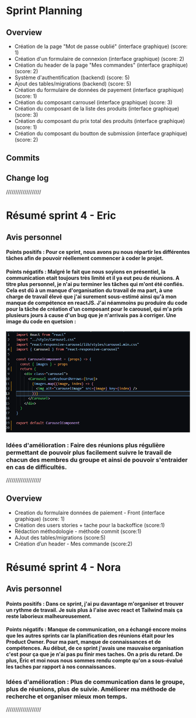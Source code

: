 # Sprint Planning

## Overview

- Création de la page "Mot de passe oublié" (interface graphique) (score: 1)
- Création d'un formulaire de connexion (interface graphique) (score: 2)
- Création du header de la page "Mes commandes" (interface graphique) (score: 2)
- Système d'authentification (backend) (score: 5)
- Ajout des tables/migrations (backend) (score: 5)
- Création du formulaire de données de payement (interface graphique) (score: 1)
- Création du composant carrousel (interface graphique) (score: 3)
- Création du composant de la liste des produits (interface graphique) (score: 3)
- Création du composant du prix total des produits (interface graphique) (score: 1)
- Création du composant du boutton de submission (interface graphique) (score: 2)

## Commits

## Change log

///////////////////

# Résumé sprint 4 - Eric

## Avis personnel

#### Points positifs : Pour ce sprint, nous avons pu nous répartir les différentes tâches afin de pouvoir réellement commencer à coder le projet.

#### Points négatifs : Malgré le fait que nous soyions en présentiel, la communication etait toujours très limité et il ya eut peu de réunions. A titre plus personnel, je n'ai pu terminer les tâches qui m'ont été confiés. Cela est dû à un manque d'organisation du travail de ma part, à une charge de travail élevé que j'ai surement sous-estimé ainsi qu'à mon manque de compétence en reactJS. J'ai néammoins pu produire du code pour la tâche de création d'un composant pour le carousel, qui m'a pris plusieurs jours à cause d'un bug que je n'arrivais pas à corriger. Une image du code en quetsion :

![carousel component .](./Images/carousel_component.png "carousel component image")

### Idées d'amélioration : Faire des réunions plus régulière permettant de pouvoir plus facilement suivre le travail de chacun des membres du groupe et ainsi de pouvoir s'entraider en cas de difficultés.

///////////////////

## Overview

- Creation du formulaire données de paiement - Front (interface graphique) (score: 1)
- Création des users stories + tache pour la backoffice (score:1)
- Rédaction méthodologie - méthode commit (score:1)
- AJout des tables/migrations (score:5)
- Création d’un header - Mes commande (score:2)


# Résumé sprint 4 - Nora

## Avis personnel

#### Points positifs : Dans ce sprint, j'ai pu davantage m'organiser et trouver un rythme de travail. Je suis plus à l'aise avec react et Tailwind mais ça reste laborieux malheureusement.

#### Points négatifs : Manque de communication, on a échangé encore moins que les autres sprints car la planification des réunions était pour les Product Owner. Pour ma part, manque de connaissances et de compétences. Au début, de ce sprint j'avais une mauvaise organisation c'est pour ça que je n'ai pas pu finir mes taches. On a pris du retard. De plus, Éric et moi nous nous sommes rendu compte qu'on a sous-évalué les taches par rapport à nos connaissances.

### Idées d'amélioration : Plus de communication dans le groupe, plus de réunions, plus de suivie. Améliorer ma méthode de recherche et organiser mieux mon temps.

///////////////////
